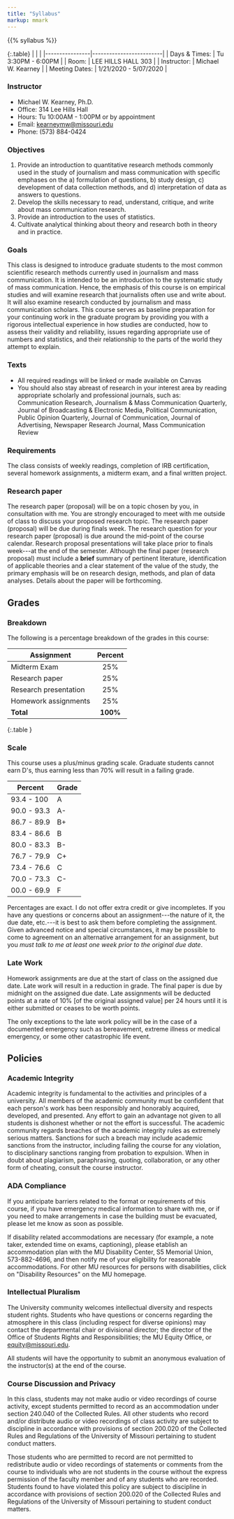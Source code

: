 ```yaml
---
title: "Syllabus"
markup: mmark
---
```



{{% syllabus %}}

{:.table}
|                |                         |
|----------------|-------------------------|
| Days \& Times: | Tu 3:30PM - 6:00PM      |
| Room:          | LEE HILLS HALL 303      |
| Instructor:    | Michael W. Kearney      |
| Meeting Dates: | 1/21/2020 - 5/07/2020   |

### Instructor
- Michael W. Kearney, Ph.D.
- Office: 314 Lee Hills Hall
- Hours: Tu 10:00AM - 1:00PM or by appointment
- Email: [kearneymw@missouri.edu](mailto:kearneymw@missouri.edu)
- Phone: (573) 884-0424

### Objectives
1. Provide an introduction to quantitative research methods commonly
   used in the study of journalism and mass communication with
   specific emphases on the a) formulation of questions, b) study 
   design, c) development of data collection methods, and d) 
   interpretation of data as answers to questions.
2. Develop the skills necessary to read, understand, critique, and
   write about mass communication research.
3. Provide an introduction to the uses of statistics.
4. Cultivate analytical thinking about theory and research both in
   theory and in practice.

### Goals
This class is designed to introduce graduate students to the most
common scientific research methods currently used in journalism and
mass communication. It is intended to be an introduction to the
systematic study of mass communication. Hence, the emphasis of this
course is on empirical studies and will examine research that
journalists often use and write about. It will also examine research 
conducted by journalism and mass communication scholars. This
course serves as baseline preparation for your continuing work in the
graduate program by providing you with a rigorous intellectual
experience in how studies are conducted, how to assess their validity
and reliability, issues regarding appropriate use of numbers and
statistics, and their relationship to the parts of the world they
attempt to explain.

### Texts
* All required readings will be linked or made available on Canvas
* You should also stay abreast of research in your interest area by
reading appropriate scholarly and professional journals, such as:
Communication Research, Journalism & Mass Communication Quarterly,
Journal of Broadcasting & Electronic Media, Political Communication,
Public Opinion Quarterly, Journal of Communication, Journal of
Advertising, Newspaper Research Journal, Mass Communication Review

### Requirements
The class consists of weekly readings, completion of IRB certification, 
several homework assignments, a midterm exam, and a final written project.

### Research paper
The research paper (proposal) will be on a topic chosen by you, in
consultation with me. You are strongly encouraged to meet with me
outside of class to discuss your proposed research topic. The research
paper (proposal) will be due during finals week. The research
question for your research paper (proposal) is due around the mid-point
of the course calendar. Research proposal presentations will take place
prior to finals week---at the end of the semester. Although the final
paper (research proposal) must include a **brief** summary of
pertinent literature, identification of applicable theories and a
clear statement of the value of the study, the primary emphasis will
be on research design, methods, and plan of data analyses. Details
about the paper will be forthcoming.

## Grades

### Breakdown
The following is a percentage breakdown of the grades in this course:

| Assignment            | Percent  |
|-----------------------|:--------:|
| Midterm Exam          | 25%      |
| Research paper        | 25%      |
| Research presentation | 25%      |
| Homework assignments  | 25%      |
| **Total**             | **100%** |
{:.table }

### Scale
This course uses a plus/minus grading scale. Graduate students
cannot earn D's, thus earning less than 70% will result in a failing
grade.

<div class="table"></div>

| Percent     | Grade |
|-------------|-------|
| 93.4 - 100  | A     |
| 90.0 - 93.3 | A-    |
| 86.7 - 89.9 | B+    |
| 83.4 - 86.6 | B     |
| 80.0 - 83.3 | B-    |
| 76.7 - 79.9 | C+    |
| 73.4 - 76.6 | C     |
| 70.0 - 73.3 | C-    |
| 00.0 - 69.9 | F     |

Percentages are exact. I do not offer extra credit or give incompletes. 
If you have any questions or concerns about an assignment---the nature 
of it, the due date, etc.---it is best to ask them before completing the 
assignment. Given advanced notice and special circumstances, it may be 
possible to come to agreement on an alternative arrangement for an 
assignment, but you *must talk to me at least one week prior to the original due date*.

### Late Work
Homework assignments are due at the start of class on the assigned 
due date. Late work will result in a reduction in grade. The final
paper is due by midnight on the assigned due date. Late assignments
will be deducted points at a rate of 10% [of the original assigned
value] per 24 hours until it is either submitted or ceases to be worth
points.

The only exceptions to the late work policy will be in the case of a
documented emergency such as bereavement, extreme illness or medical
emergency, or some other catastrophic life event.

## Policies

### Academic Integrity
Academic integrity is fundamental to the activities and principles of
a university. All members of the academic community must be confident
that each person's work has been responsibly and honorably acquired,
developed, and presented. Any effort to gain an advantage not given to
all students is dishonest whether or not the effort is successful. The
academic community regards breaches of the academic integrity rules as
extremely serious matters. Sanctions for such a breach may include
academic sanctions from the instructor, including failing the course
for any violation, to disciplinary sanctions ranging from probation to
expulsion. When in doubt about plagiarism, paraphrasing, quoting,
collaboration, or any other form of cheating, consult the course
instructor.

### ADA Compliance
If you anticipate barriers related to the format or requirements of
this course, if you have emergency medical information to share with
me, or if you need to make arrangements in case the building must be
evacuated, please let me know as soon as possible.

If disability related accommodations are necessary (for example, a
note taker, extended time on exams, captioning), please etablish an
accommodation plan with the MU Disability Center, S5 Memorial Union,
573-882-4696, and then notify me of your eligibility for reasonable
accommodations. For other MU resources for persons with disabilities,
click on "Disability Resources" on the MU homepage.

### Intellectual Pluralism
The University community welcomes intellectual diversity and respects
student rights. Students who have questions or concerns regarding the
atmosphere in this class (including respect for diverse opinions) may
contact the departmental chair or divisional director; the director of
the Office of Students Rights and Responsibilities; the MU Equity
Office, or [equity@missouri.edu](mailto:equity@missouri.edu).

All students will have the opportunity to submit an anonymous
evaluation of the instructor(s) at the end of the course.

### Course Discussion and Privacy
In this class, students may not make audio or video recordings of
course activity, except students permitted to record as an
accommodation under section 240.040 of the Collected Rules. All other
students who record and/or distribute audio or video recordings of
class activity are subject to discipline in accordance with provisions
of section 200.020 of the Collected Rules and Regulations of the
University of Missouri pertaining to student conduct matters.

Those students who are permitted to record are not permitted to
redistribute audio or video recordings of statements or comments from
the course to individuals who are not students in the course without
the express permission of the faculty member and of any students who
are recorded. Students found to have violated this policy are subject
to discipline in accordance with provisions of section 200.020 of the
Collected Rules and Regulations of the University of Missouri
pertaining to student conduct matters.